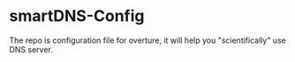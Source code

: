 # smartDNS-Config
The repo is configuration file for overture, it will help you "scientifically" use DNS server.
